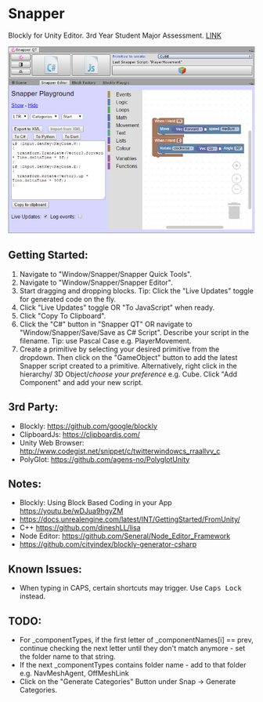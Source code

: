 # Snapper
Blockly for Unity Editor.
3rd Year Student Major Assessment. [LINK](https://github.com/DavidAzouz29/Snap)

![Alt tag](/meta/SnapperEditor.png?raw=true "Snapper Editor")

## Getting Started:
1) Navigate to "Window/Snapper/Snapper Quick Tools".
2) Navigate to "Window/Snapper/Snapper Editor".
3) Start dragging and dropping blocks. Tip: Click the "Live Updates" toggle for generated code on the fly.
4) Click "Live Updates" toggle OR "To JavaScript" when ready.
5) Click "Copy To Clipboard".
6) Click the "C#" button in "Snapper QT" OR navigate to "Window/Snapper/Save/Save as C# Script". Describe your script in the filename. Tip: use Pascal Case e.g. PlayerMovement.
7) Create a primitive by selecting your desired primitive from the dropdown. Then click on the "GameObject" button to add the latest Snapper script created to a primitive. Alternatively, right click in the hierarchy/ 3D Object/*choose your preference* e.g. Cube. Click "Add Component" and add your new script.

## 3rd Party:
- Blockly: https://github.com/google/blockly 
- ClipboardJs: https://clipboardjs.com/
- Unity Web Browser: http://www.codegist.net/snippet/c/twitterwindowcs_rraallvv_c
- PolyGlot: https://github.com/agens-no/PolyglotUnity 

## Notes:
- Blockly: Using Block Based Coding in your App https://youtu.be/wDJua9hgyZM
- https://docs.unrealengine.com/latest/INT/GettingStarted/FromUnity/
- C++ https://github.com/dineshLL/lisa
- Node Editor: https://github.com/Seneral/Node_Editor_Framework
- https://github.com/cityindex/blockly-generator-csharp

## Known Issues:
- When typing in CAPS, certain shortcuts may trigger. Use <kbd>Caps Lock</kbd> instead.

## TODO:
- For _componentTypes, if the first letter of _componentNames[i] == prev, 
continue checking the next letter until they don't match anymore - set the folder name to that string.
- If the next _componentTypes contains folder name - add to that folder e.g. NavMeshAgent, OffMeshLink
- Click on the "Generate Categories" Button under Snap -> Generate Categories.
